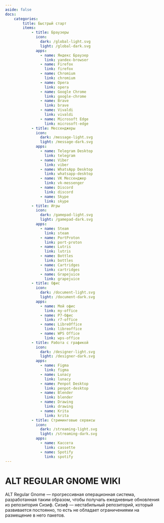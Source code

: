 ```yaml
---
aside: false
docs:
    categories:
        title: Быстрый старт
        items:
            - title: Браузеры
              icon:
                dark: /global-light.svg
                light: /global-dark.svg 
              apps:
                - name: Яндекс Браузер
                  link: yandex-browser
                - name: Firefox
                  link: firefox
                - name: Chromium
                  link: chromium
                - name: Opera
                  link: opera
                - name: Google Chrome
                  link: google-chrome
                - name: Brave
                  link: brave
                - name: Vivaldi
                  link: vivaldi
                - name: Microsoft Edge
                  link: microsoft-edge
            - title: Мессенджеры
              icon:
                dark: /message-light.svg
                light: /message-dark.svg 
              apps: 
                - name: Telegram Desktop
                  link: telegram
                - name: Viber
                  link: viber
                - name: WhatsApp Desktop 
                  link: whatsapp-desktop
                - name: VK Мессенджер
                  link: vk-messenger
                - name: Discord
                  link: discord
                - name: Skype
                  link: skype
            - title: Игры
              icon:
                dark: /gamepad-light.svg
                light: /gamepad-dark.svg 
              apps: 
                - name: Steam
                  link: steam
                - name: PortProton
                  link: port-proton
                - name: Lutris
                  link: lutris
                - name: Bottles
                  link: bottles
                - name: Сartridges
                  link: cartridges
                - name: Grapejuice
                  link: grapejuice
            - title: Офис
              icon:
                dark: /document-light.svg
                light: /document-dark.svg 
              apps:
                - name: Мой офис
                  link: my-office
                - name: Р7-Офис
                  link: r7-office
                - name: LibreOffice
                  link: libreoffice
                - name: WPS Office
                  link: wps-office
            - title: Работа с графикой
              icon:
                dark: /designer-light.svg
                light: /designer-dark.svg 
              apps: 
                - name: Figma
                  link: figma
                - name: Lunacy
                  link: lunacy
                - name: Penpot Desktop
                  link: penpot-desktop
                - name: Blender
                  link: blender
                - name: Drawing
                  link: drawing
                - name: Krita
                  link: krita
            - title: Стриминговые сервисы
              icon:
                dark: /streaming-light.svg
                light: /streaming-dark.svg 
              apps: 
                - name: Kассета
                  link: cassette
                - name: Spotify
                  link: spotify
---
```


# ALT REGULAR GNOME WIKI

ALT Regular Gnome — прогрессивная операционная система, разработанная таким образом, чтобы получать ежедневные обновления из репозитория Сизиф. Сизиф — нестабильный репозиторий, который развивается постоянно, то есть не обладает ограничениями на размещение в него пакетов.

<AGWCategories />

